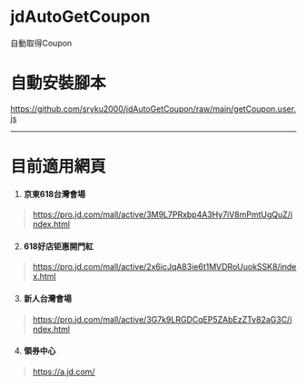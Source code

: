 # jdAutoGetCoupon
自動取得Coupon

# 自動安裝腳本
 https://github.com/sryku2000/jdAutoGetCoupon/raw/main/getCoupon.user.js


___
# 目前適用網頁
1. #### 京東618台灣會場
> https://pro.jd.com/mall/active/3M9L7PRxbp4A3Hy7iV8mPmtUgQuZ/index.html
2. #### 618好店钜惠開門紅
> https://pro.jd.com/mall/active/2x6icJqA83ie6t1MVDRoUuokSSK8/index.html
3. #### 新人台灣會場
> https://pro.jd.com/mall/active/3G7k9LRGDCqEP5ZAbEzZTv82aG3C/index.html
4. #### 領券中心
> https://a.jd.com/
